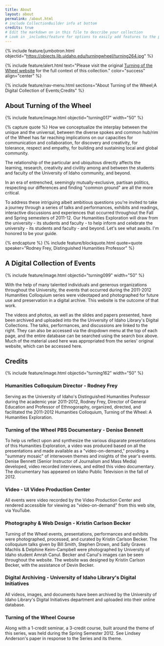 ```yaml
---
title: About
layout: about
permalink: /about.html
# include CollectionBuilder info at bottom
credits: true
# Edit the markdown on in this file to describe your collection
# Look in _includes/feature for options to easily add features to the page
---
```


{% include feature/jumbotron.html objectid="https://objects.lib.uidaho.edu/turningwheel/turning264.jpg" %} 

{% include feature/alert.html text="Please visit the original <a href='https://www.lib.uidaho.edu/digital/turning/' class='alert-link'>Turning of the Wheel website</a> for the full context of this collection." color="success" align="center" %}

{% include feature/nav-menu.html sections="About Turning of the Wheel;A Digital Collection of Events;Credits" %}

## About Turning of the Wheel

{% include feature/image.html objectid="turning017" width="50" %}

{% capture quote %}
How we conceptualize the interplay between the unique and the universal, between the diverse spokes and common hub/rim of the Wheel has far reaching implications on our capacities for communication and collaboration, for discovery and creativity, for tolerance, respect and empathy, for building and sustaining local and global community.

The relationship of the particular and ubiquitous directly affects the learning, research, creativity and civility among and between the students and faculty of the University of Idaho community, and beyond.

In an era of entrenched, seemingly mutually-exclusive, partisan politics, respecting our differences and finding "common ground" are all the more critical.

To address these intriguing albeit ambitious questions you're invited to take a journey through a series of talks and performances, exhibits and readings, interactive discussions and experiences that occurred throughout the Fall and Spring semesters of 2011-12. Our Humanities Exploration will draw from the university - its students and faculty - to help inform and celebrate the university - its students and faculty - and beyond. Let's see what awaits. I'm honored to be your guide.

{% endcapture %}
{% include feature/blockquote.html quote=quote speaker="Rodney Frey, Distinguished Humanities Professor" %}

## A Digital Collection of Events

{% include feature/image.html objectid="turning099" width="50" %}

With the help of many talented individuals and generous organizations throughout the University, the events that occurred during the 2011-2012 Humanities Colloquium series were videotaped and photographed for future use and preservation in a digital archive. This website is the outcome of that work.

The videos and photos, as well as the slides and papers presented, have been archived and uploaded into the the University of Idaho Library's Digital Collections. The talks, performances, and discussions are linked to the right. They can also be accessed via the dropdown menu at the top of each page, and the entire database can be searched using the search box above. Much of the material used here was appropriated from the series' original website, which can be accessed here.

## Credits

{% include feature/image.html objectid="turning162" width="50" %}

### Humanities Colloquium Director - Rodney Frey

Serving as the University of Idaho's Distinguished Humanities Professor during the academic year 2011-2012, Rodney Frey, Director of General Education and Professor of Ethnogoraphy, organized, directed, and facilitated the 2011-2012 Humanities Colloquium, Turning of the Wheel: A Humanities Exploration.

### Turning of the Wheel PBS Documentary - Denise Bennett

To help us reflect upon and synthesize the various disparate presentations of this Humanities Exploration, a video was produced based on all the presentations and made available as a "video-on-demand," providing a "summary mosaic" of interwoven themes and insights of the year's events. Denise Bennett (Senior Instructor of Journalism and Mass Media) developed, video recorded interviews, and edited this video documentary. The documentary has appeared on Idaho Public Television in the fall of 2012.

### Video - UI Video Production Center

All events were video recorded by the Video Production Center and rendered accessible for viewing as "video-on-demand" from this web site, via YouTube.

### Photography & Web Design - Kristin Carlson Becker

Turning of the Wheel events, presentations, performances and exhibits were photographed, processed, and curated by Kristin Carlson Becker. The colloquium talks given by Bill Smith, Stephen Drown, and Sally Graves Machlis & Delphine Keim-Campbell were photographed by University of Idaho student Amrah Canul. Becker and Canul's images can be seen throughout the website. The website was designed by Kristin Carlson Becker, with the assistance of Devin Becker.

### Digital Archiving - University of Idaho Library's Digital Initiatives

All videos, images, and documents have been archived by the University of Idaho Library's Digital Initiatives department and uploaded into their online database.

### Turning of the Wheel Course

Along with a 1-credit seminar, a 3-credit course, built around the theme of this series, was held during the Spring Semester 2012.  See Lindsey Anderson's paper in response to the Series and its theme. 
